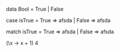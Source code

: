 

data Bool 
  = True
  | False

case isTrue
  = True  => afsda
  | False => afsda

match isTrue
  = True  => afsda
  | False => afsda


(\x -> x + 1) 4
